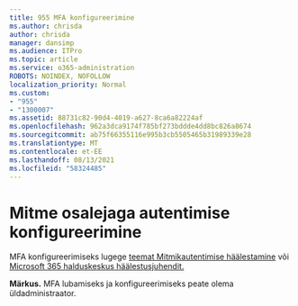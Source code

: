 ```yaml
---
title: 955 MFA konfigureerimine
ms.author: chrisda
author: chrisda
manager: dansimp
ms.audience: ITPro
ms.topic: article
ms.service: o365-administration
ROBOTS: NOINDEX, NOFOLLOW
localization_priority: Normal
ms.custom:
- "955"
- "1300007"
ms.assetid: 88731c82-90d4-4019-a627-8ca6a82224af
ms.openlocfilehash: 962a3dca9174f785bf273bddde4dd8bc826a8674
ms.sourcegitcommit: ab75f66355116e995b3cb5505465b31989339e28
ms.translationtype: MT
ms.contentlocale: et-EE
ms.lasthandoff: 08/13/2021
ms.locfileid: "58324485"
---
```

# <a name="configure-multifactor-authentication"></a>Mitme osalejaga autentimise konfigureerimine

MFA konfigureerimiseks lugege [teemat Mitmikautentimise häälestamine](https://docs.microsoft.com/microsoft-365/admin/security-and-compliance/set-up-multi-factor-authentication) või [Microsoft 365 halduskeskus häälestusjuhendit.](https://admin.microsoft.com/AdminPortal/Home?ref=/modernonboarding/mfasetupguide)

**Märkus.** MFA lubamiseks ja konfigureerimiseks peate olema üldadministraator.
